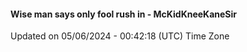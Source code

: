 #### Wise man says only fool rush in - McKidKneeKaneSir
Updated on 05/06/2024 - 00:42:18 (UTC) Time Zone
